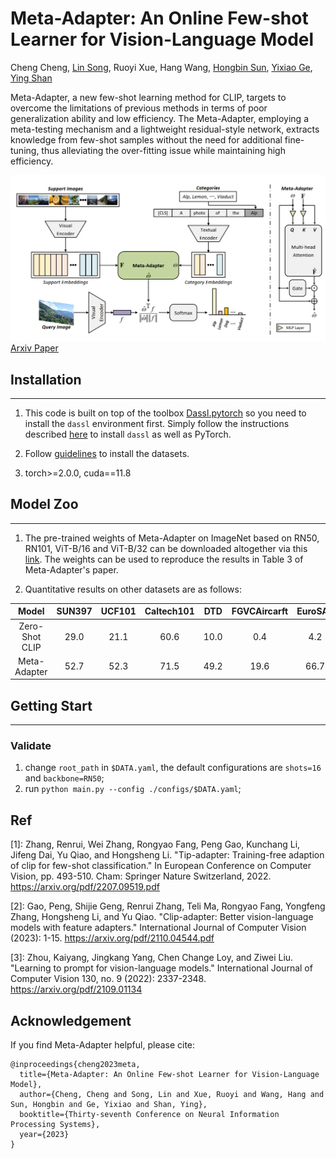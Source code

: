 # Meta-Adapter: An Online Few-shot Learner for Vision-Language Model

Cheng Cheng, [Lin Song](http://linsong.info), Ruoyi Xue, Hang Wang, [Hongbin Sun](https://gr.xjtu.edu.cn/en/web/hsun/home), [Yixiao Ge](https://geyixiao.com), [Ying Shan](https://www.linkedin.com/in/YingShanProfile)

Meta-Adapter, a new few-shot learning method for CLIP, targets to overcome the limitations of previous methods in terms of poor generalization ability and low efficiency. 
The Meta-Adapter, employing a meta-testing mechanism and a lightweight residual-style network, extracts knowledge from few-shot samples without the need for additional fine-tuning, thus alleviating the over-fitting issue while maintaining high efficiency. 

![Intro](assets/main.png)
[Arxiv Paper](https://arxiv.org/pdf/2311.03774.pdf)

## Installation
---
1. This code is built on top of the toolbox [Dassl.pytorch](https://github.com/KaiyangZhou/Dassl.pytorch) so you need to install the `dassl` environment first. Simply follow the instructions described [here](https://github.com/KaiyangZhou/Dassl.pytorch#installation) to install `dassl` as well as PyTorch.

2. Follow [guidelines](https://github.com/KaiyangZhou/CoOp/blob/main/DATASETS.md) to install the datasets.

3. torch>=2.0.0, cuda==11.8


## Model Zoo
----

1. The pre-trained weights of Meta-Adapter on ImageNet based on RN50, RN101, ViT-B/16 and ViT-B/32 can be downloaded altogether via this [link](https://drive.google.com/drive/folders/1esyFhs4gj9cEZoFo6B45Mp3eMmsuxwW-?usp=drive_link). The weights can be used to reproduce the results in Table 3 of Meta-Adapter's paper.

2. Quantitative results on other datasets are as follows:

| Model          | SUN397 | UCF101 | Caltech101 | DTD | FGVCAircarft | EuroSAT | Oxford_Pets |
|:----:          |:------:|:------:|:----------:|:---:|:------------:|:-------:|:-----------:|
| Zero-Shot CLIP |  29.0  | 21.1   |   60.6     |10.0 |  0.4         | 4.2     |  84.0       |
| Meta-Adapter   |  52.7  | 52.3   |   71.5     |49.2 |  19.6        | 66.7    |  87.0       |


## Getting Start
----

### Validate

1. change `root_path` in `$DATA.yaml`, the default configurations are `shots=16` and `backbone=RN50`;
2. run `python main.py --config ./configs/$DATA.yaml`;


## Ref
[1]: Zhang, Renrui, Wei Zhang, Rongyao Fang, Peng Gao, Kunchang Li, Jifeng Dai, Yu Qiao, and Hongsheng Li. "Tip-adapter: Training-free adaption of clip for few-shot classification." In European Conference on Computer Vision, pp. 493-510. Cham: Springer Nature Switzerland, 2022. https://arxiv.org/pdf/2207.09519.pdf

[2]: Gao, Peng, Shijie Geng, Renrui Zhang, Teli Ma, Rongyao Fang, Yongfeng Zhang, Hongsheng Li, and Yu Qiao. "Clip-adapter: Better vision-language models with feature adapters." International Journal of Computer Vision (2023): 1-15. https://arxiv.org/pdf/2110.04544.pdf

[3]: Zhou, Kaiyang, Jingkang Yang, Chen Change Loy, and Ziwei Liu. "Learning to prompt for vision-language models." International Journal of Computer Vision 130, no. 9 (2022): 2337-2348. https://arxiv.org/pdf/2109.01134


## Acknowledgement

If you find Meta-Adapter helpful, please cite:
```
@inproceedings{cheng2023meta,
  title={Meta-Adapter: An Online Few-shot Learner for Vision-Language Model},
  author={Cheng, Cheng and Song, Lin and Xue, Ruoyi and Wang, Hang and Sun, Hongbin and Ge, Yixiao and Shan, Ying},
  booktitle={Thirty-seventh Conference on Neural Information Processing Systems},
  year={2023}
}
```